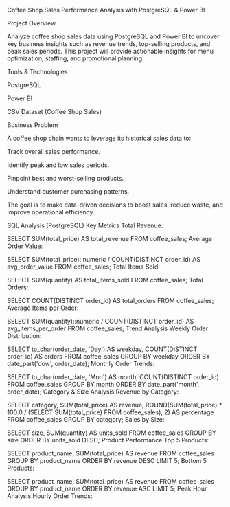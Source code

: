 Coffee Shop Sales Performance Analysis with PostgreSQL & Power BI

Project Overview

Analyze coffee shop sales data using PostgreSQL and Power BI to uncover key business insights such as revenue trends, top-selling products, and peak sales periods. This project will provide actionable insights for menu optimization, staffing, and promotional planning.

Tools & Technologies

PostgreSQL

Power BI

CSV Dataset (Coffee Shop Sales)


Business Problem

A coffee shop chain wants to leverage its historical sales data to:

Track overall sales performance.

Identify peak and low sales periods.

Pinpoint best and worst-selling products.

Understand customer purchasing patterns.

The goal is to make data-driven decisions to boost sales, reduce waste, and improve operational efficiency.  

 SQL Analysis (PostgreSQL)
Key Metrics
Total Revenue:

SELECT SUM(total_price) AS total_revenue FROM coffee_sales;
Average Order Value:

SELECT SUM(total_price)::numeric / COUNT(DISTINCT order_id) AS avg_order_value FROM coffee_sales;
Total Items Sold:

SELECT SUM(quantity) AS total_items_sold FROM coffee_sales;
Total Orders:

SELECT COUNT(DISTINCT order_id) AS total_orders FROM coffee_sales;
Average Items per Order:

SELECT SUM(quantity)::numeric / COUNT(DISTINCT order_id) AS avg_items_per_order FROM coffee_sales;
Trend Analysis
Weekly Order Distribution:

SELECT to_char(order_date, 'Day') AS weekday, COUNT(DISTINCT order_id) AS orders
FROM coffee_sales GROUP BY weekday ORDER BY date_part('dow', order_date);
Monthly Order Trends:

SELECT to_char(order_date, 'Mon') AS month, COUNT(DISTINCT order_id)
FROM coffee_sales GROUP BY month ORDER BY date_part('month', order_date);
Category & Size Analysis
Revenue by Category:

SELECT category, SUM(total_price) AS revenue,
ROUND(SUM(total_price) * 100.0 / (SELECT SUM(total_price) FROM coffee_sales), 2) AS percentage
FROM coffee_sales GROUP BY category;
Sales by Size:

SELECT size, SUM(quantity) AS units_sold FROM coffee_sales GROUP BY size ORDER BY units_sold DESC;
Product Performance
Top 5 Products:

SELECT product_name, SUM(total_price) AS revenue FROM coffee_sales
GROUP BY product_name ORDER BY revenue DESC LIMIT 5;
Bottom 5 Products:

SELECT product_name, SUM(total_price) AS revenue FROM coffee_sales
GROUP BY product_name ORDER BY revenue ASC LIMIT 5;
Peak Hour Analysis
Hourly Order Trends:

